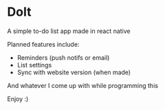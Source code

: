 # DoIt
A simple to-do list app made in react native

Planned features include:
* Reminders (push notifs or email)
* List settings
* Sync with website version (when made)

And whatever I come up with while programming this

Enjoy :)
